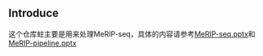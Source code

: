 ## Introduce
这个仓库蛀主要是用来处理MeRIP-seq，具体的内容请参考[MeRIP-seq.pptx](./MeRIP-seq.pptx)和[MeRIP-pipeline.pptx](./MeRIP-pipeline.pptx)